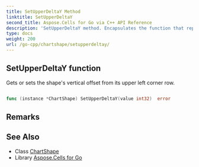 ```yaml
---
title: SetUpperDeltaY Method 
linktitle: SetUpperDeltaY
second_title: Aspose.Cells for Go via C++ API Reference
description: 'SetUpperDeltaY method. Encapsulates the function that represents setupperdeltay in Go.'
type: docs
weight: 200
url: /go-cpp/chartshape/setupperdeltay/
---
```


## SetUpperDeltaY function

Gets or sets the shape's vertical offset from its upper left corner row.

```go

func (instance *ChartShape) SetUpperDeltaY(value int32)  error

```

## Remarks


## See Also

* Class [ChartShape](../)
* Library [Aspose.Cells for Go](../../)
